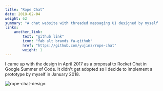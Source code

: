 ```yaml
---
title: "Rope Chat"
date: 2018-02-04
weight: 62
summary: "A chat website with threaded messaging UI designed by myself. This was a project for me to learn React."
links:
    another_link:
        text: "github link"
        icon: "fab alt brands fa-github"
        href: "https://github.com/yujinz/rope-chat"
        weight: 1
---
```


I came up with the design in April 2017 as a proposal to Rocket Chat in Google Summer of Code. It didn't get adopted so I decide to implement a prototype by myself in January 2018.

![rope-chat-design](https://lh6.googleusercontent.com/k6tFQldTJmeVzBCnlW9C7cHVSSh5FRgzxbxiHPOrryxXvTwMzlTGt1Qrg0R0ALFG_C7V5S_1U4MRvg=w750-h750-rw)
